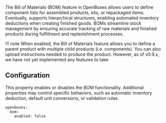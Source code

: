 The Bill of Materials (BOM) feature in OpenBoxes allows users to define component lists for 
assembled products, kits, or repackaged items. Eventually,  supports hierarchical structures, enabling 
automated inventory deductions when creating finished goods. BOMs streamline stock management by 
ensuring accurate tracking of raw materials and finished products during fulfillment and 
replenishment processes.


!!! note
    When enabled, the Bill of Materials feature allows you to define a parent product with 
    multiple child products (i.e. components). You can also upload instructions needed to 
    produce the product. However, as of v0.9.x, we have not yet implemented any features to 
    take 


## Configuration
This property enables or disables the BOM functionality. Additional properties may control specific 
behaviors, such as automatic inventory deduction, default unit conversions, or validation rules.

```shell
openboxes:
  bom:
    enabled: false
```
